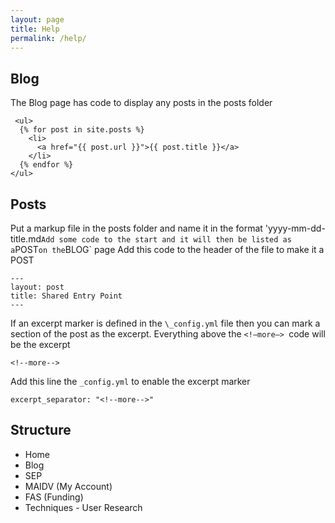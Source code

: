 ```yaml
---
layout: page
title: Help
permalink: /help/
---
```


## Blog
The Blog page has code to display any posts in the posts folder
```
 <ul>
  {% for post in site.posts %}
    <li>
      <a href="{{ post.url }}">{{ post.title }}</a>
    </li>
  {% endfor %}
</ul> 
``` 

## Posts
Put a markup file in the posts folder and name it in the format 
'yyyy-mm-dd-title.md`
Add some code to the start and it will then be listed as a `POST` on the `BLOG` page
Add this code to the header of the file to make it a POST 
``` 
---
layout: post
title: Shared Entry Point
--- 
```

If an excerpt marker is defined in the `\_config.yml` file then you can mark a section of the post as the excerpt. 
Everything above the  `<!—more—> `code will be the excerpt
```
<!--more--> 
```

Add this line the `_config.yml` to enable the excerpt marker
``` 
excerpt_separator: "<!--more-->" 
```

## Structure
- Home
- Blog
- SEP
- MAIDV (My Account)
- FAS (Funding)
- Techniques - User Research


